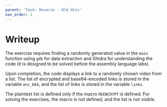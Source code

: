 ```yaml
---
parent: 'Task: Reverse - Old Hits'
nav_order: 1
---
```


# Writeup

The exercise requires finding a randomly generated value in the `main` function using `gdb` for data extraction and Ghidra for understanding the code (it is designed to be solved before the assembly language labs).

Upon completion, the code displays a link to a randomly chosen video from a list.
The list of encrypted and base64-encoded links is stored in the variable `enc_b64`, and the list of links is stored in the variable `links`.

The plaintext list is defined only if the macro `REENCRYPT` is defined.
For solving the exercises, the macro is not defined, and the list is not visible.

